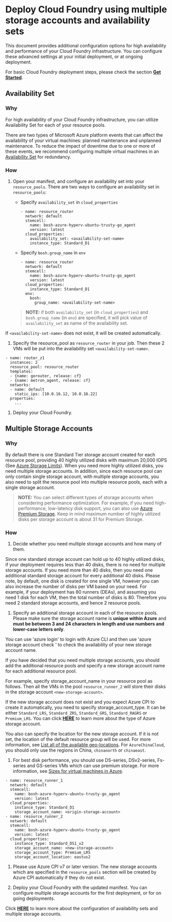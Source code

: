 # Deploy Cloud Foundry using multiple storage accounts and availability sets

This document provides additional configuration options for high availability and performance of your Cloud Foundry infrastructure. You can configure these advanced settings at your initial deployment, or at ongoing deployment.

For basic Cloud Foundry deployment steps, please check the section [**Get Started**](../../guidance.md#get-started).
 
## Availability Set

### Why

For high availability of your Cloud Foundry infrastructure, you can utilize Availability Set for each of your resource pools.

There are two types of Microsoft Azure platform events that can affect the availability of your virtual machines: planned maintenance and unplanned maintenance. To reduce the impact of downtime due to one or more of these events, we recommend configuring multiple virtual machines in an [Availability Set](https://azure.microsoft.com/en-us/documentation/articles/virtual-machines-manage-availability/) for redundancy.

### How

1. Open your manifest, and configure an availability set into your `resource_pools`.
   There are two ways to configure an availability set in `resource_pools`:

   * Specify `availability_set` in `cloud_properties`

      ```
      - name: resource_router
        network: default
        stemcell:
          name: bosh-azure-hyperv-ubuntu-trusty-go_agent
          version: latest
        cloud_properties:
          availability_set: <availability-set-name>
          instance_type: Standard_D1
      ```

   * Specify `bosh.group_name` in `env`

      ```
      - name: resource_router
        network: default
        stemcell:
          name: bosh-azure-hyperv-ubuntu-trusty-go_agent
          version: latest
        cloud_properties:
          instance_type: Standard_D1
        env:
          bosh:
            group_name: <availability-set-name>
      ```

   >**NOTE:** if both `availability_set`  (in `cloud_properties`) and `bosh.group_name` (in `env`) are specified, it will pick value of `availability_set` as name of the availability set.

  If `<availability-set-name>` does not exist, it will be created automatically.

1. Specify the resource_pool as `resource_router` in your job. Then these 2 VMs will be put into the availability set `<availability-set-name>`.

  ```
  - name: router_z1
    instances: 2
    resource_pool: resource_router
    templates:
    - {name: gorouter, release: cf}
    - {name: metron_agent, release: cf}
    networks:
    - name: default
      static_ips: [10.0.16.12, 10.0.16.22]
    properties:
      ...
  ```

1. Deploy your Cloud Foundry.

## Multiple Storage Accounts

### Why

By default there is one Standard Tier storage account created for each resource pool, providing 40 highly utilized disks with maximum 20,000 IOPS (See [Azure Storage Limits](https://azure.microsoft.com/en-us/documentation/articles/azure-subscription-service-limits/#storage-limits)). When you need more highly utilized disks, you need multiple storage accounts. In addition, since each resource pool can only contain single storage account, with multiple storage accounts, you also need to split the resource pool into multiple resource pools, each with a single storage account.

>**NOTE:** You can select different types of storage accounts when considering performance optimization. For example, if you need high-performance, low-latency disk support, you can also use [Azure Premium Storage](https://azure.microsoft.com/en-us/documentation/articles/storage-premium-storage-preview-portal/). Keep in mind maximum number of highly utilized disks per storage account is about 31 for Premium Storage.

### How

1. Decide whether you need multiple storage accounts and how many of them.

  Since one standard storage account can hold up to 40 highly utilized disks, if your deployment requires less than 40 disks, there is no need for multiple storage accounts. If you need more than 40 disks, then you need one additional standard storage account for every additional 40 disks. Please note, by default, one disk is created for one single VM, however you can also increase the number of disks per VM based on your need. For example, if your deployment has 80 runners (DEAs), and assuming you need 1 disk for each VM, then the total number of disks is 80. Therefore you need 2 standard storage accounts, and hence 2 resource pools.

1. Specify an additional storage account in each of the resource pools. Please make sure the storage account name is **unique within Azure** and **must be between 3 and 24 characters in length and use numbers and lower-case letters only**.

  You can use 'azure login' to login with Azure CLI and then use 'azure storage account check <new-storage-account>' to check the availability of your new storage account name.

  If you have decided that you need multiple storage accounts, you should add the additional resource pools and specify a new storage account name for each additional resource pool.

  For example, specify storage_account_name in your resource pool as follows. Then all the VMs in the pool `resource_runner_2` will store their disks in the storage account `<new-storage-account>`.

  If the new storage account does not exist and you expect Azure CPI to create it automatically, you need to specify storage_account_type. It can be either `Standard_LRS`, `Standard_ZRS`, `Standard_GRS`, `Standard_RAGRS` or `Premium_LRS`. You can click [**HERE**](http://azure.microsoft.com/en-us/pricing/details/storage/) to learn more about the type of Azure storage account.

  You also can specify the location for the new storage account. If it is not set, the location of the default resource group will be used. For more information, see [List all of the available geo-locations](http://azure.microsoft.com/en-us/regions/). For `AzureChinaCloud`, you should only use the regions in China, `chinanorth` or `chinaeast`.

1. For best disk performance, you should use DS-series, DSv2-series, Fs-series and GS-series VMs which can use premium storage. For more information, see [Sizes for virtual machines in Azure](https://azure.microsoft.com/en-us/documentation/articles/virtual-machines-linux-sizes/).

  ```
  - name: resource_runner_1
    network: default
    stemcell:
      name: bosh-azure-hyperv-ubuntu-trusty-go_agent
      version: latest
    cloud_properties:
      instance_type: Standard_D1
      storage_account_name: <origin-storage-account>
  - name: resource_runner_2
    network: default
    stemcell:
      name: bosh-azure-hyperv-ubuntu-trusty-go_agent
      version: latest
    cloud_properties:
      instance_type: Standard_DS1_v2
      storage_account_name: <new-storage-account>
      storage_account_type: Premium_LRS
      storage_account_location: eastus2
  ```

1. Please use Azure CPI v7 or later version. The new storage accounts which are specified in the `resource_pools` section will be created by Azure CPI automatically if they do not exist.

1. Deploy your Cloud Foundry with the updated manifest. You can configure multiple storage accounts for the first deployment, or for on going deployments.

Click [**HERE**](https://github.com/cloudfoundry-incubator/bosh-azure-cpi-release/blob/master/src/bosh_azure_cpi/README.md) to learn more about the configuration of availability sets and multiple storage accounts.
